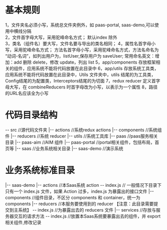 # 基本规则
1，文件夹名必须小写，系统总文件夹例外，如 paas-portal, saas-demo,可以使用中横线分隔  
2，文件首字母大写，采用驼峰命名方式； 默认index 除外  
3，类名（组件名）要大写，文件名要与导出的类名相同； 
4，属性名首字母小写，采用驼峰命名方式； 方法名首字母小写，采用驼峰命名方式，方法名命名为 “动词-名词”，如列出用户为，listUser,保存用户为 saveUser; 常用命名英文：增加：add 删除 delete，修改 update，列出 list 
5，app/components 存放框架相关的组件，应用系统不能将代码放置在此目录中
6，app/utils 存放系统工具类，应用系统不能将代码放置在此目录中，Utils 文件夹中，utils 结尾的为工具类，Config结尾的为配置类，Interceptors结尾的为切面
7，redux reducer 定义首字母大写，在 combineReducers 时首字母改为小写，以表示为一个属性
8，路径的URL名应该全为小写

# 代码目录结构
-- src //源代码文件夹
|-- actions //系统redux actions
|-- components //系统组件
|-- reducers //系统 reducer
|-- utils //系统工具库
|-- paas //paas服务相关目录
    |-- paas-aim //AIM 组件
    |-- paas-portal //portal相关组件，包括布局，首页等
|-- saas //业务系统相关目录
    |-- saas-demo //演示系统


# 业务系统标准目录
|-- saas-demo
    |-- actions //本Saas系统 action 
        -- index.js // 一般情况下目录下只有一个 index.js 文件，如果 Action 过多，index.js 为暴露出的接口文件
    |-- components //组件目录，不区分 components 和 container，统一为 components
    |-- reducers //本服务要使用到的 reducer 【注意：此目录需要提交到主系统】
        -- index.js //为暴露出去的 reducers 文件
    |-- services //存放与服务器交互的请求方法
    -- index.js  //放置本Saas系统要暴露出去的组件，并 export 相关组件,修改记录
